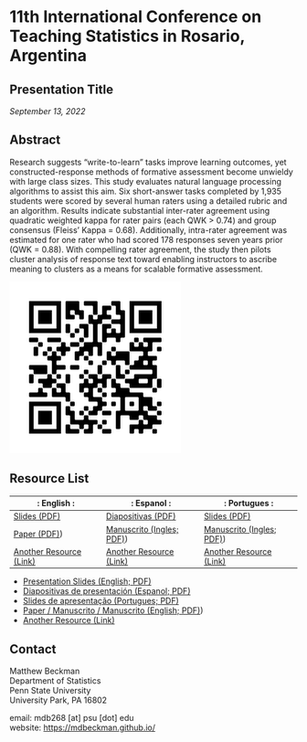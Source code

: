 # 11th International Conference on Teaching Statistics in Rosario, Argentina

## Presentation Title

*September 13, 2022*

## Abstract

Research suggests “write-to-learn” tasks improve learning outcomes, yet constructed-response methods of formative assessment become unwieldy with large class sizes. This study evaluates natural language processing algorithms to assist this aim. Six short-answer tasks completed by 1,935 students were scored by several human raters using a detailed rubric and an algorithm. Results indicate substantial inter-rater agreement using quadratic weighted kappa for rater pairs (each QWK > 0.74) and group consensus (Fleiss’ Kappa = 0.68). Additionally, intra-rater agreement was estimated for one rater who had scored 178 responses seven years prior (QWK = 0.88). With compelling rater agreement, the study then pilots cluster analysis of response text toward enabling instructors to ascribe meaning to clusters as a means for scalable formative assessment.

![This resource page: INSERT URL](ICOTS-QRcode.png)


## Resource List

|: English :|: Espanol :|: Portugues :|
|-----------|-----------|-------------|
| [ Slides (PDF)](docs/202209-scalable-formative-assessment-English.pdf) | [Diapositivas (PDF)]() | [ Slides (PDF)]() |
| [Paper (PDF)](docs/ISCOTS-Paper.pdf)) | [Manuscrito (Ingles; PDF)](docs/ISCOTS-Paper.pdf)) | [Manuscrito (Ingles; PDF)](docs/ISCOTS-Paper.pdf)) |
| [Another Resource (Link)]() | [Another Resource (Link)]() | [Another Resource (Link)]() |



  - [Presentation Slides (English; PDF)](docs/202209-scalable-formative-assessment-English.pdf)
  - [Diapositivas de presentación (Espanol; PDF)]()
  - [Slides de apresentação (Portugues; PDF)]()
  - [Paper / Manuscrito / Manuscrito (English; PDF)](docs/ISCOTS-Paper.pdf))
  - [Another Resource (Link)]()



## Contact

Matthew Beckman  
Department of Statistics  
Penn State University  
University Park, PA 16802  

email: mdb268 [at] psu [dot] edu  
website: <https://mdbeckman.github.io/>  

